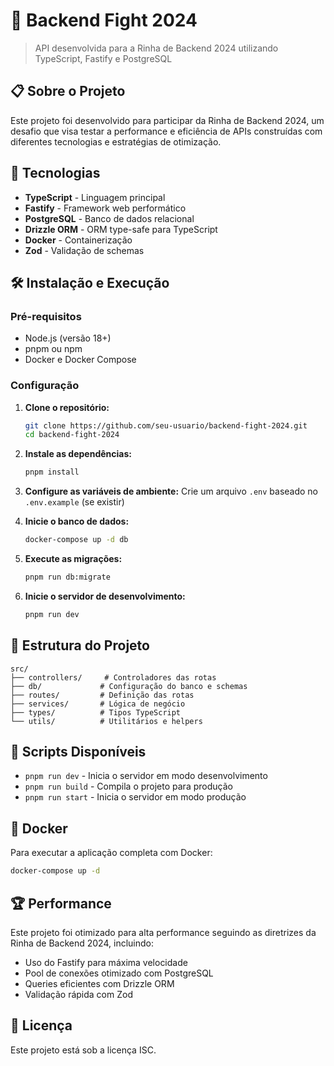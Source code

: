 # 🥊 Backend Fight 2024

> API desenvolvida para a Rinha de Backend 2024 utilizando TypeScript, Fastify e PostgreSQL

## 📋 Sobre o Projeto

Este projeto foi desenvolvido para participar da Rinha de Backend 2024, um desafio que visa testar a performance e eficiência de APIs construídas com diferentes tecnologias e estratégias de otimização.

## 🚀 Tecnologias

- **TypeScript** - Linguagem principal
- **Fastify** - Framework web performático
- **PostgreSQL** - Banco de dados relacional
- **Drizzle ORM** - ORM type-safe para TypeScript
- **Docker** - Containerização
- **Zod** - Validação de schemas

## 🛠️ Instalação e Execução

### Pré-requisitos
- Node.js (versão 18+)
- pnpm ou npm
- Docker e Docker Compose

### Configuração

1. **Clone o repositório:**
   ```bash
   git clone https://github.com/seu-usuario/backend-fight-2024.git
   cd backend-fight-2024
   ```

2. **Instale as dependências:**
   ```bash
   pnpm install
   ```

3. **Configure as variáveis de ambiente:**
   Crie um arquivo `.env` baseado no `.env.example` (se existir)

4. **Inicie o banco de dados:**
   ```bash
   docker-compose up -d db
   ```

5. **Execute as migrações:**
   ```bash
   pnpm run db:migrate
   ```

6. **Inicie o servidor de desenvolvimento:**
   ```bash
   pnpm run dev
   ```

## 📂 Estrutura do Projeto

```
src/
├── controllers/     # Controladores das rotas
├── db/             # Configuração do banco e schemas
├── routes/         # Definição das rotas
├── services/       # Lógica de negócio
├── types/          # Tipos TypeScript
└── utils/          # Utilitários e helpers
```

## 🔧 Scripts Disponíveis

- `pnpm run dev` - Inicia o servidor em modo desenvolvimento
- `pnpm run build` - Compila o projeto para produção
- `pnpm run start` - Inicia o servidor em modo produção

## 🐳 Docker

Para executar a aplicação completa com Docker:

```bash
docker-compose up -d
```

## 🏆 Performance

Este projeto foi otimizado para alta performance seguindo as diretrizes da Rinha de Backend 2024, incluindo:

- Uso do Fastify para máxima velocidade
- Pool de conexões otimizado com PostgreSQL
- Queries eficientes com Drizzle ORM
- Validação rápida com Zod

## 📝 Licença

Este projeto está sob a licença ISC.
